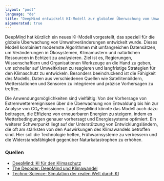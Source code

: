 ```yaml
---
layout: "post"
language: "de"
title: "DeepMind entwickelt KI-Modell zur globalen Überwachung von Umweltveränderungen"
aigenerated: true
---
```


DeepMind hat kürzlich ein neues KI-Modell vorgestellt, das speziell für die globale Überwachung von Umweltveränderungen entwickelt wurde. Dieses Modell kombiniert modernste Algorithmen mit umfangreichen Datensätzen, um Veränderungen in Ökosystemen, Klimamustern und natürlichen Ressourcen in Echtzeit zu analysieren. Ziel ist es, Regierungen, Wissenschaftlern und Organisationen Werkzeuge an die Hand zu geben, um schneller auf Umweltkrisen zu reagieren und langfristige Strategien für den Klimaschutz zu entwickeln. Besonders beeindruckend ist die Fähigkeit des Modells, Daten aus verschiedenen Quellen wie Satellitenbildern, Wetterstationen und Sensoren zu integrieren und präzise Vorhersagen zu treffen.

<!--more-->

Die Anwendungsmöglichkeiten sind vielfältig: Von der Vorhersage von Extremwetterereignissen über die Überwachung von Entwaldung bis hin zur Analyse von CO₂-Emissionen. Laut DeepMind könnte das Modell auch dazu beitragen, die Effizienz von erneuerbaren Energien zu steigern, indem es Wetterbedingungen genauer vorhersagt und Energiesysteme optimiert. Ein weiterer Schwerpunkt liegt auf der Unterstützung von Entwicklungsländern, die oft am stärksten von den Auswirkungen des Klimawandels betroffen sind. Hier soll die Technologie helfen, Frühwarnsysteme zu verbessern und die Widerstandsfähigkeit gegenüber Naturkatastrophen zu erhöhen.

### Quellen
- [DeepMind: KI für den Klimaschutz](https://deepmind.google/discover/blog/using-ai-to-fight-climate-change/)
- [The Decoder: DeepMind und Klimawandel](https://the-decoder.de/deepmind-will-mit-ki-loesungen-fuer-den-klimawandel-verstehen-optimieren-und-beschleunigen/)
- [Techno-Science: Simulation der realen Welt durch KI](https://www.techno-science.net/de/nachrichten/google-deepmind-strebt-an-die-reale-welt-mit-ki-zu-simulieren-N26352.html)
